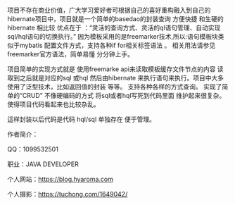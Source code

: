 #
项目不存在商业价值，广大学习爱好者可根据自己的喜好重构融入到自己的hibernate项目中，项目就是一个简单的basedao的封装查询 方便快捷 和生硬的hibernate 相比较 优点在于 ：“灵活的查询方式、灵活的ql语句管理、自动实现sql/hql语句的切换执行。” 因为模板采用的是freemarker技术,所以:语句模板块类似于mybatis 配置文件方式，支持各种if for相关标签语法 。 相关用法请参见 freemarker官方语法，简单易懂 分分钟上手。

项目简单的实现方式就是 使用freemarke  api来读取模板缓存文件节点的内容 读取到之后就是对应的sql 或hql 然后由hibernate 来执行语句来执行。项目中大多使用了泛型技术，比如返回值的封装 等等。 支持各种各样的方式查询。
实现了简单的“CRUD” 不像硬编码的方式 将sql或者hql写死到代码里面 维护起来很复杂。使得项目代码看起来也比较杂乱。

這样封装以后代码是代码 hql/sql 单独存在 便于管理。


作者简介：

QQ：1099532501

职业：JAVA DEVELOPER

个人网站：https://blog.hyaroma.com

个人摄影：https://tuchong.com/1649042/
